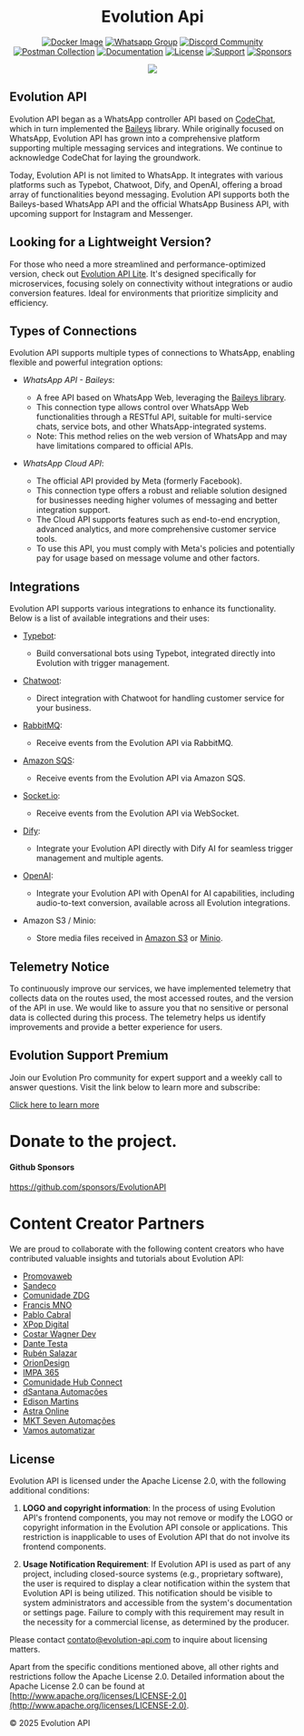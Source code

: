<h1 align="center">Evolution Api</h1>

<div align="center">

[![Docker Image](https://img.shields.io/badge/Docker-image-blue)](https://hub.docker.com/r/evoapicloud/evolution-api)
[![Whatsapp Group](https://img.shields.io/badge/Group-WhatsApp-%2322BC18)](https://evolution-api.com/whatsapp)
[![Discord Community](https://img.shields.io/badge/Discord-Community-blue)](https://evolution-api.com/discord)
[![Postman Collection](https://img.shields.io/badge/Postman-Collection-orange)](https://evolution-api.com/postman) 
[![Documentation](https://img.shields.io/badge/Documentation-Official-green)](https://doc.evolution-api.com)
[![License](https://img.shields.io/badge/license-Apache--2.0-blue)](./LICENSE)
[![Support](https://img.shields.io/badge/Donation-picpay-green)](https://app.picpay.com/user/davidsongomes1998)
[![Sponsors](https://img.shields.io/badge/Github-sponsor-orange)](https://github.com/sponsors/EvolutionAPI)

</div>
  
  
<div align="center"><img src="./public/images/cover.png"></div>

## Evolution API

Evolution API began as a WhatsApp controller API based on [CodeChat](https://github.com/code-chat-br/whatsapp-api), which in turn implemented the [Baileys](https://github.com/WhiskeySockets/Baileys) library. While originally focused on WhatsApp, Evolution API has grown into a comprehensive platform supporting multiple messaging services and integrations. We continue to acknowledge CodeChat for laying the groundwork.

Today, Evolution API is not limited to WhatsApp. It integrates with various platforms such as Typebot, Chatwoot, Dify, and OpenAI, offering a broad array of functionalities beyond messaging. Evolution API supports both the Baileys-based WhatsApp API and the official WhatsApp Business API, with upcoming support for Instagram and Messenger.

## Looking for a Lightweight Version?
For those who need a more streamlined and performance-optimized version, check out [Evolution API Lite](https://github.com/EvolutionAPI/evolution-api-lite). It's designed specifically for microservices, focusing solely on connectivity without integrations or audio conversion features. Ideal for environments that prioritize simplicity and efficiency.

## Types of Connections

Evolution API supports multiple types of connections to WhatsApp, enabling flexible and powerful integration options:

- *WhatsApp API - Baileys*:
  - A free API based on WhatsApp Web, leveraging the [Baileys library](https://github.com/WhiskeySockets/Baileys).
  - This connection type allows control over WhatsApp Web functionalities through a RESTful API, suitable for multi-service chats, service bots, and other WhatsApp-integrated systems.
  - Note: This method relies on the web version of WhatsApp and may have limitations compared to official APIs.

- *WhatsApp Cloud API*:
  - The official API provided by Meta (formerly Facebook).
  - This connection type offers a robust and reliable solution designed for businesses needing higher volumes of messaging and better integration support.
  - The Cloud API supports features such as end-to-end encryption, advanced analytics, and more comprehensive customer service tools.
  - To use this API, you must comply with Meta's policies and potentially pay for usage based on message volume and other factors.

## Integrations

Evolution API supports various integrations to enhance its functionality. Below is a list of available integrations and their uses:

- [Typebot](https://typebot.io/):
  - Build conversational bots using Typebot, integrated directly into Evolution with trigger management.

- [Chatwoot](https://www.chatwoot.com/):
  - Direct integration with Chatwoot for handling customer service for your business.

- [RabbitMQ](https://www.rabbitmq.com/):
  - Receive events from the Evolution API via RabbitMQ.

- [Amazon SQS](https://aws.amazon.com/pt/sqs/):
  - Receive events from the Evolution API via Amazon SQS.

- [Socket.io](https://socket.io/):
  - Receive events from the Evolution API via WebSocket.

- [Dify](https://dify.ai/):
  - Integrate your Evolution API directly with Dify AI for seamless trigger management and multiple agents.

- [OpenAI](https://openai.com/):
  - Integrate your Evolution API with OpenAI for AI capabilities, including audio-to-text conversion, available across all Evolution integrations.

- Amazon S3 / Minio:
  - Store media files received in [Amazon S3](https://aws.amazon.com/pt/s3/) or [Minio](https://min.io/).

## Telemetry Notice

To continuously improve our services, we have implemented telemetry that collects data on the routes used, the most accessed routes, and the version of the API in use. We would like to assure you that no sensitive or personal data is collected during this process. The telemetry helps us identify improvements and provide a better experience for users.

## Evolution Support Premium

Join our Evolution Pro community for expert support and a weekly call to answer questions. Visit the link below to learn more and subscribe:

[Click here to learn more](https://evolution-api.com/suporte-pro)

# Donate to the project.

#### Github Sponsors

https://github.com/sponsors/EvolutionAPI

# Content Creator Partners

We are proud to collaborate with the following content creators who have contributed valuable insights and tutorials about Evolution API:

- [Promovaweb](https://www.youtube.com/@promovaweb)
- [Sandeco](https://www.youtube.com/@canalsandeco)
- [Comunidade ZDG](https://www.youtube.com/@ComunidadeZDG)
- [Francis MNO](https://www.youtube.com/@FrancisMNO)
- [Pablo Cabral](https://youtube.com/@pablocabral)
- [XPop Digital](https://www.youtube.com/@xpopdigital)
- [Costar Wagner Dev](https://www.youtube.com/@costarwagnerdev)
- [Dante Testa](https://youtube.com/@dantetesta_)
- [Rubén Salazar](https://youtube.com/channel/UCnYGZIE2riiLqaN9sI6riig)
- [OrionDesign](youtube.com/OrionDesign_Oficial)
- [IMPA 365](youtube.com/@impa365_ofc)
- [Comunidade Hub Connect](https://youtube.com/@comunidadehubconnect)
- [dSantana Automações](https://www.youtube.com/channel/UCG7DjUmAxtYyURlOGAIryNQ?view_as=subscriber)
- [Edison Martins](https://www.youtube.com/@edisonmartinsmkt)
- [Astra Online](https://www.youtube.com/@astraonlineweb)
- [MKT Seven Automações](https://www.youtube.com/@sevenautomacoes)
- [Vamos automatizar](https://www.youtube.com/vamosautomatizar)

## License

Evolution API is licensed under the Apache License 2.0, with the following additional conditions:

1. **LOGO and copyright information**: In the process of using Evolution API's frontend components, you may not remove or modify the LOGO or copyright information in the Evolution API console or applications. This restriction is inapplicable to uses of Evolution API that do not involve its frontend components.

2. **Usage Notification Requirement**: If Evolution API is used as part of any project, including closed-source systems (e.g., proprietary software), the user is required to display a clear notification within the system that Evolution API is being utilized. This notification should be visible to system administrators and accessible from the system's documentation or settings page. Failure to comply with this requirement may result in the necessity for a commercial license, as determined by the producer.

Please contact contato@evolution-api.com to inquire about licensing matters.

Apart from the specific conditions mentioned above, all other rights and restrictions follow the Apache License 2.0. Detailed information about the Apache License 2.0 can be found at [http://www.apache.org/licenses/LICENSE-2.0](http://www.apache.org/licenses/LICENSE-2.0).

© 2025 Evolution API
